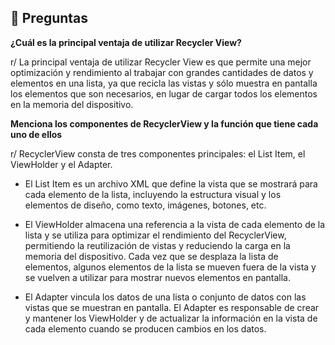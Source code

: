 ## 📝 Preguntas

**¿Cuál es la principal ventaja de utilizar Recycler View?**

r/ La principal ventaja de utilizar Recycler View es que permite una mejor optimización y rendimiento al trabajar con grandes cantidades de datos y elementos en una lista, ya que recicla las vistas y sólo muestra en pantalla los elementos que son necesarios, en lugar de cargar todos los elementos en la memoria del dispositivo. 

**Menciona los componentes de RecyclerView y la función que tiene cada uno de ellos**

r/ RecyclerView consta de tres componentes principales: el List Item, el ViewHolder y el Adapter.

- El List Item es un archivo XML que define la vista que se mostrará para cada elemento de la lista, incluyendo la estructura visual y los elementos de diseño, como texto, imágenes, botones, etc.

- El ViewHolder almacena una referencia a la vista de cada elemento de la lista y se utiliza para optimizar el rendimiento del RecyclerView, permitiendo la reutilización de vistas y reduciendo la carga en la memoria del dispositivo. Cada vez que se desplaza la lista de elementos, algunos elementos de la lista se mueven fuera de la vista y se vuelven a utilizar para mostrar nuevos elementos en pantalla.

- El Adapter vincula los datos de una lista o conjunto de datos con las vistas que se muestran en pantalla.  El Adapter es responsable de crear y mantener los ViewHolder y de actualizar la información en la vista de cada elemento cuando se producen cambios en los datos.


